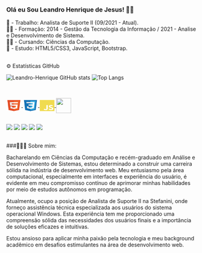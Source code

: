 ### Olá eu Sou Leandro Henrique de Jesus! 👋🏼

<div>
💼 - Trabalho: Analista de Suporte II (09/2021 - Atual).<br>
👨‍🎓 - Formação: 2014 - Gestão da Tecnologia da Informação / 2021 - Analise e Desenvolvimento de Sistema.</br>
👨‍🎓 - Cursando: Ciências da Computação.</br>
🎒 - Estudo: HTML5/CSS3, JavaScript, Bootstrap.
</div>

## 

⚙️ Estatísticas GitHub

![Leandro-Henrique GitHub stats](https://github-readme-stats.vercel.app/api?username=LeandroHenriquedeJesus&show_icons=true&theme=dracula)
![Top Langs](https://github-readme-stats.vercel.app/api/top-langs/?username=LeandroHenriquedeJesus&layout=compact)

##

<div><br>
<a href="https://github.com/LeandroHenriquedeJesus">
<img align="center" alt="" height="30" width="40" src="https://raw.githubusercontent.com/devicons/devicon/master/icons/html5/html5-original.svg">
<img align="center" alt="" height="30" width="40" src="https://raw.githubusercontent.com/devicons/devicon/master/icons/css3/css3-original.svg">
<img align="center" alt="" height="30" width="40" src="https://raw.githubusercontent.com/devicons/devicon/master/icons/javascript/javascript-plain.svg">
<img align="center" alt="" height="40" width="40" src="https://cdn.jsdelivr.net/gh/devicons/devicon/icons/bootstrap/bootstrap-original.svg">
</div>

##
  
<div>
<a href= "mailto:leandrohjesus@gmail.com" target="_blank"><img src="https://img.shields.io/badge/-Gmail-%23333?style=for-the-badge&logo=gmail&logoColor=white" target="_blank"></a>
<a href= "https://outlook.live.com" target="_blank"><img src="https://img.shields.io/badge/Microsoft_Outlook-0078D4?style=for-the-badge&logo=microsoft- outlook&logoColor=white"></a>
<a href="https://www.linkedin.com/in/leandrohjesus" target="_blank"><img src="https://img.shields.io/badge/-LinkedIn-%230077B5?style=for-the-badge&logo=linkedin&logoColor=white" target="_blank"></a>
<a href="https://www.facebook.com/leandrohenriquedejesus" target="_blank"><img src="https://img.shields.io/badge/Facebook-1877F2?style=for-the-badge&logo=facebook&logoColor=white"></a>
<a href="https://www.udemy.com/" target="_blank"><img src="https://img.shields.io/badge/Udemy-EC5252?style=for-the-badge&logo=Udemy&logoColor=white"></a>
</div>

##

 
###🧑🏽‍💻 Sobre mim:
  <p>
    Bacharelando em Ciências da Computação e recém-graduado em Análise e Desenvolvimento de Sistemas, estou determinado a construir uma carreira sólida na indústria de desenvolvimento web. Meu entusiasmo pela área computacional, especialmente em interfaces e experiência     do usuário, é evidente em meu compromisso contínuo de aprimorar minhas habilidades por meio de estudos autônomos em programação.<br>
    <p>
    Atualmente, ocupo a posição de Analista de Suporte II na Stefanini, onde forneço assistência técnica especializada aos usuários do sistema operacional Windows. Esta experiência tem me proporcionado uma compreensão sólida das necessidades dos usuários finais e a          importância de soluções eficazes e intuitivas.<p>
    <p>Estou ansioso para aplicar minha paixão pela tecnologia e meu background acadêmico em desafios estimulantes na área de desenvolvimento web.<p><br>
  </p>

##
